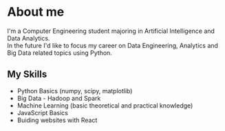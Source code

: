 # About me
I'm a Computer Engineering student majoring in Artificial Intelligence and Data Analytics.  
In the future I'd like to focus my career on Data Engineering, Analytics and Big Data related topics using Python.

## My Skills

- Python Basics (numpy, scipy, matplotlib)
- Big Data - Hadoop and Spark
- Machine Learning (basic theoretical and practical knowledge)
- JavaScript Basics
- Buiding websites with React

